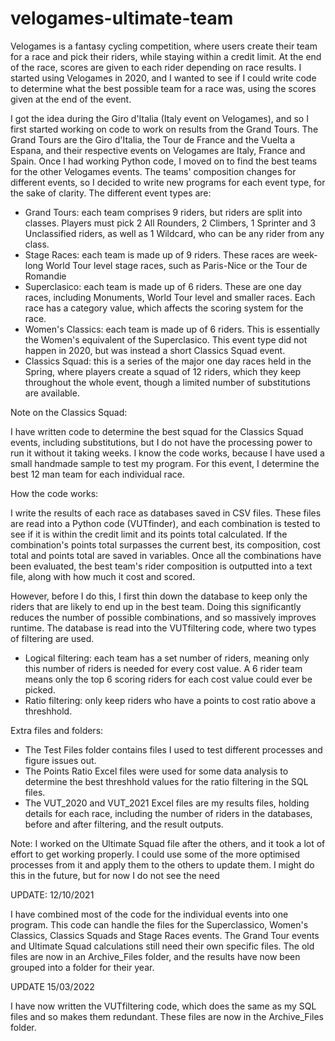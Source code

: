 # velogames-ultimate-team

Velogames is a fantasy cycling competition, where users create their team for a race and pick their riders, while staying within a credit limit. At the end of the race, scores are given to each rider depending on race results.
I started using Velogames in 2020, and I wanted to see if I could write code to determine what the best possible team for a race was, using the scores given at the end of the event.

I got the idea during the Giro d'Italia (Italy event on Velogames), and so I first started working on code to work on results from the Grand Tours.
The Grand Tours are the Giro d'Italia, the Tour de France and the Vuelta a Espana, and their respective events on Velogames are Italy, France and Spain.
Once I had working Python code, I moved on to find the best teams for the other Velogames events.
The teams' composition changes for different events, so I decided to write new programs for each event type, for the sake of clarity.
The different event types are:

- Grand Tours: each team comprises 9 riders, but riders are split into classes. Players must pick 2 All Rounders, 2 Climbers, 1 Sprinter and 3 Unclassified riders, as well as 1 Wildcard, who can be any rider from any class.
- Stage Races: each team is made up of 9 riders. These races are week-long World Tour level stage races, such as Paris-Nice or the Tour de Romandie
- Superclasico: each team is made up of 6 riders. These are one day races, including Monuments, World Tour level and smaller races. Each race has a category value, which affects the scoring system for the race.
- Women's Classics: each team is made up of 6 riders. This is essentially the Women's equivalent of the Superclasico. This event type did not happen in 2020, but was instead a short Classics Squad event.
- Classics Squad: this is a series of the major one day races held in the Spring, where players create a squad of 12 riders, which they keep throughout the whole event, though a limited number of substitutions are available. 


Note on the Classics Squad:

I have written code to determine the best squad for the Classics Squad events, including substitutions, but I do not have the processing power to run it without it taking weeks. I know the code works, because I have used a small handmade sample to test my program.
For this event, I determine the best 12 man team for each individual race.


How the code works:


I write the results of each race as databases saved in CSV files.
These files are read into a Python code (VUTfinder), and each combination is tested to see if it is within the credit limit and its points total calculated.
If the combination's points total surpasses the current best, its composition, cost total and points total are saved in variables.
Once all the combinations have been evaluated, the best team's rider composition is outputted into a text file, along with how much it cost and scored.

However, before I do this, I first thin down the database to keep only the riders that are likely to end up in the best team.
Doing this significantly reduces the number of possible combinations, and so massively improves runtime.
The database is read into the VUTfiltering code, where two types of filtering are used.

- Logical filtering: each team has a set number of riders, meaning only this number of riders is needed for every cost value. A 6 rider team means only the top 6 scoring riders for each cost value could ever be picked.
- Ratio filtering: only keep riders who have a points to cost ratio above a threshhold.


Extra files and folders:
- The Test Files folder contains files I used to test different processes and figure issues out.
- The Points Ratio Excel files were used for some data analysis to determine the best threshhold values for the ratio filtering in the SQL files.
- The VUT_2020 and VUT_2021 Excel files are my results files, holding details for each race, including the number of riders in the databases, before and after filtering, and the result outputs.


Note:
I worked on the Ultimate Squad file after the others, and it took a lot of effort to get working properly.
I could use some of the more optimised processes from it and apply them to the others to update them.
I might do this in the future, but for now I do not see the need


UPDATE: 12/10/2021

I have combined most of the code for the individual events into one program. 
This code can handle the files for the Superclassico, Women's Classics, Classics Squads and Stage Races events.
The Grand Tour events and Ultimate Squad calculations still need their own specific files.
The old files are now in an Archive_Files folder, and the results have now been grouped into a folder for their year.


UPDATE 15/03/2022

I have now written the VUTfiltering code, which does the same as my SQL files and so makes them redundant.
These files are now in the Archive_Files folder.
